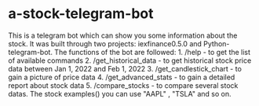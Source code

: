 # a-stock-telegram-bot
This is a telegram bot which can show you some information about the stock. 
It was built through two projects: iexfinance0.5.0 and  Python-telegram-bot. 
The functions of the bot are followed: 1. /help - to get the list of available commands     2. /get_historical_data <ticker> - to get historical stock price data between Jan 1, 2022 and Feb 1, 2022    3. /get_candlestick_chart <ticker> - to gain a picture of price data     4. /get_advanced_stats <ticker> - to gain a detailed report about stock data     5. /compare_stocks <ticker1> <ticker2> - to compare several stock datas. 
The stock examples(<ticket>) you can use "AAPL" , "TSLA" and so on. 
